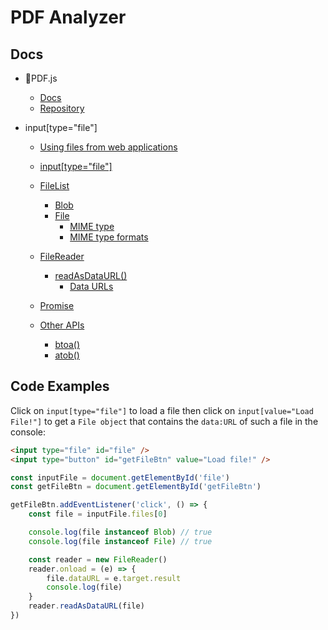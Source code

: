 # PDF Analyzer

## Docs

- 📄PDF.js
  - [Docs](https://mozilla.github.io/pdf.js/getting_started/)
  - [Repository](https://github.com/mozilla/pdf.js)
- input[type="file"]

  - [Using files from web applications](https://developer.mozilla.org/en-US/docs/Web/API/File/Using_files_from_web_applications)
  - [input[type="file"]](https://developer.mozilla.org/en-US/docs/Web/HTML/Element/input/file)
  - [FileList](https://developer.mozilla.org/en-US/docs/Web/API/FileList)

    - [Blob](https://developer.mozilla.org/en-US/docs/Web/API/Blob/Blob)
    - [File](https://developer.mozilla.org/en-US/docs/Web/API/File)
      - [MIME type](https://developer.mozilla.org/en-US/docs/Glossary/MIME_type)
      - [MIME type formats](https://www.iana.org/assignments/media-types/media-types.xhtml)

  - [FileReader](https://developer.mozilla.org/en-US/docs/Web/API/FileReader)
    - [readAsDataURL()](https://developer.mozilla.org/en-US/docs/Web/API/FileReader/readAsDataURL)
      - [Data URLs](https://developer.mozilla.org/en-US/docs/Web/HTTP/Basics_of_HTTP/Data_URLs)
  - [Promise](https://developer.mozilla.org/en-US/docs/Web/JavaScript/Reference/Global_Objects/Promise)
  - [Other APIs](https://developer.mozilla.org/en-US/docs/Web/API)
    - [btoa()](https://developer.mozilla.org/en-US/docs/Web/API/btoa)
    - [atob()](https://developer.mozilla.org/en-US/docs/Web/API/atob)

## Code Examples

Click on `input[type="file"]` to load a file then click on `input[value="Load File!"]` to get a `File object` that contains the `data:URL` of such a file in the console:

```html
<input type="file" id="file" />
<input type="button" id="getFileBtn" value="Load file!" />
```

```javascript
const inputFile = document.getElementById('file')
const getFileBtn = document.getElementById('getFileBtn')

getFileBtn.addEventListener('click', () => {
	const file = inputFile.files[0]

	console.log(file instanceof Blob) // true
	console.log(file instanceof File) // true

	const reader = new FileReader()
	reader.onload = (e) => {
		file.dataURL = e.target.result
		console.log(file)
	}
	reader.readAsDataURL(file)
})
```
